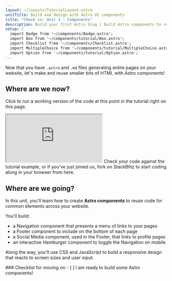 ```yaml
---
layout: ~/layouts/TutorialLayout.astro
unitTitle: Build and design with Astro UI components
title: "Check in: Unit 2 - Components"
description: Build your first Astro blog | Build Astro components to reuse code for common elements across your website. 
setup: |
  import Badge from '~/components/Badge.astro';
  import Box from '~/components/tutorial/Box.astro';
  import Checklist from '~/components/Checklist.astro';
  import MultipleChoice from '~/components/tutorial/MultipleChoice.astro';
  import Option from '~/components/tutorial/Option.astro';
---
```

Now that you have `.astro` and `.md` files generating entire pages on your website, let's make and reuse smaller bits of HTML with Astro components!

## Where are we now?

Click to run a working version of the code at this point in the tutorial right on this page.

 <iframe src="https://stackblitz.com/edit/astro-tutorial-2?ctl=1&embed=1&file=src/pages/index.astro"></iframe>
 Check your code against the tutorial example, or if you've just joined us, fork on StackBlitz to start coding along in your browser from here.

## Where are we going?

In this unit, you'll learn how to create **Astro components** to reuse code for common elements across your website. 

You'll build:
- a Navigation component that presents a menu of links to your pages 
- a Footer component to include on the bottom of each page
- a Social Media component, used in the Footer, that links to profile pages
- an interactive Hamburger component to toggle the Navigation on mobile

Along the way, you'll use CSS and JavaScript to build a responsive design that reacts to screen sizes and user input.

<Box icon="check-list">
### Checklist for moving on

<Checklist>
- [ ] I am ready to build some Astro components!
</Checklist>
</Box>
